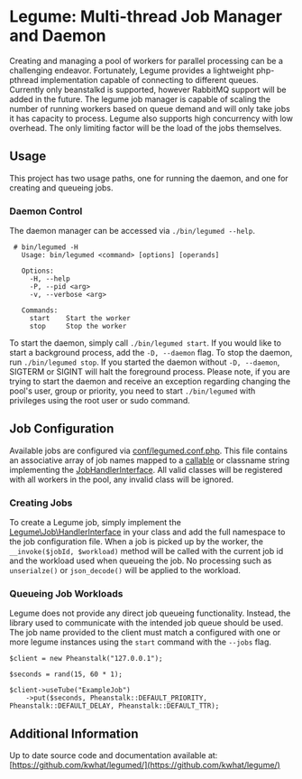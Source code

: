 # Legume: Multi-thread Job Manager and Daemon

Creating and managing a pool of workers for parallel processing can be a challenging endeavor.  Fortunately,
Legume provides a lightweight php-pthread implementation capable of connecting to different queues.  Currently only 
beanstalkd is supported, however RabbitMQ support will be added in the future.  The legume job manager is capable of 
scaling the number of running workers based on queue demand and will only take jobs it has capacity to process.  Legume 
also supports high concurrency with low overhead.  The only limiting factor will be the load of the jobs themselves.

## Usage
This project has two usage paths, one for running the daemon, and one for creating and queueing jobs.

### Daemon Control
The daemon manager can be accessed via `./bin/legumed --help`.

```
 # bin/legumed -H
   Usage: bin/legumed <command> [options] [operands]

   Options:
     -H, --help
     -P, --pid <arg>
     -v, --verbose <arg>

   Commands:
     start    Start the worker
     stop     Stop the worker
```

To start the daemon, simply call `./bin/legumed start`.  If you would like to start a background process,
add the `-D, --daemon` flag.  To stop the daemon, run `./bin/legumed stop`.  If you started the daemon
without `-D, --daemon`, SIGTERM or SIGINT will halt the foreground process.  Please note, if you are trying
to start the daemon and receive an exception regarding changing the pool's user, group or priority, you
need to start `./bin/legumed` with privileges using the root user or sudo command.

## Job Configuration
Available jobs are configured via [conf/legumed.conf.php](conf/legumed.conf.php).  This file contains an associative 
array of job names mapped to a [callable](http://php.net/manual/en/language.types.callable.php) or classname string 
implementing the [JobHandlerInterface](src/JobHandlerInterface.php).  All valid classes will be registered with all 
workers in the pool, any invalid class will be ignored.

### Creating Jobs
To create a Legume job, simply implement the [Legume\Job\HandlerInterface](src/Job/HandlerInterface.php) in your
class and add the full namespace to the job configuration file.  When a job is picked up by the worker, the 
`__invoke($jobId, $workload)` method will be called with the current job id and the workload used when queueing
the job.  No processing such as `unserialze()` or `json_decode()` will be applied to the workload.

### Queueing Job Workloads
Legume does not provide any direct job queueing functionality.  Instead, the library used to communicate with the 
intended job queue should be used.  The job name provided to the client must match a configured with one or more legume 
instances using the `start` command with the `--jobs` flag.

```
$client = new Pheanstalk("127.0.0.1");

$seconds = rand(15, 60 * 1);

$client->useTube("ExampleJob")
    ->put($seconds, Pheanstalk::DEFAULT_PRIORITY, Pheanstalk::DEFAULT_DELAY, Pheanstalk::DEFAULT_TTR);
```

## Additional Information
Up to date source code and documentation available at:
[https://github.com/kwhat/legumed/](https://github.com/kwhat/legume/)
